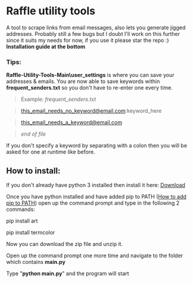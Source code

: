 # Raffle utility tools
A tool to scrape links from email messages, also lets you generate jigged addresses.
Probably still a few bugs but I doubt I'll work on this further since it suits my needs for now, if you use it please star the repo :)
**Installation guide at the bottom**

### Tips:
**Raffle-Utility-Tools-Main\user_settings** is where you can save your addresses & emails. 
You are now able to save keywords within **frequent_senders.txt** so you don't have to re-enter one every time.
> Example:
> _frequent_senders.txt_

> this_email_needs_no_keyword@email.com:keyword_here

> this_email_needs_a_keyword@email.com

>_end of file_

If you don't specify a keyword by separating with a colon then you will be asked for one at runtime like before.



## How to install:

If you don't already have python 3 installed then install it here: [Download](https://www.python.org/downloads/)

Once you have python installed and have added pip to PATH ([How to add pip to PATH](https://appuals.com/fix-pip-is-not-recognized-as-an-internal-or-external-command/)) open up the command prompt and type in the following 2 commands:

pip install art

pip install termcolor

Now you can download the zip file and unzip it.

Open up the command prompt one more time and navigate to the folder which contains **main.py**

Type "**python main.py**" and the program will start 